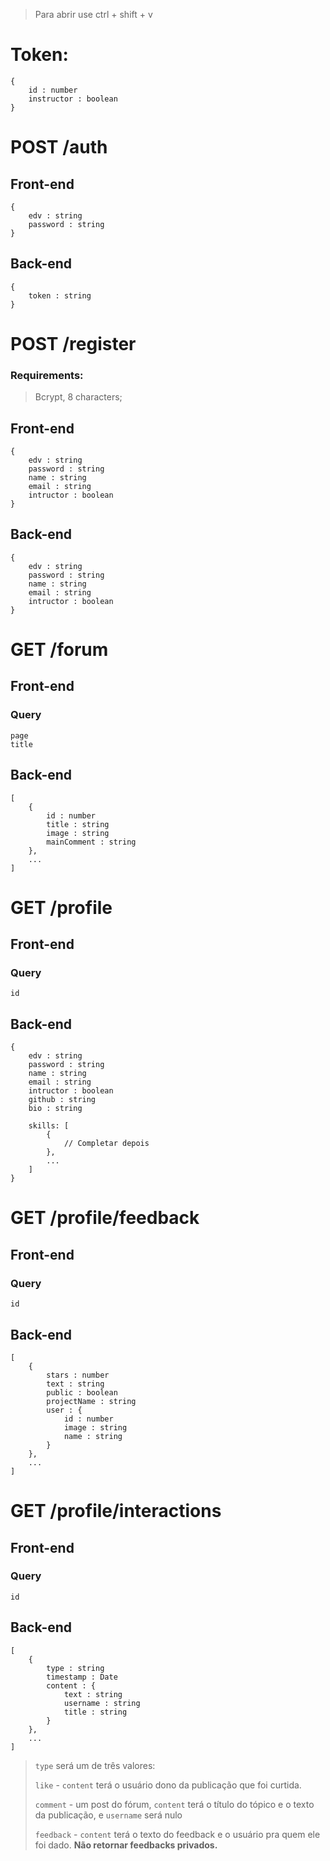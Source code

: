 > Para abrir use ctrl + shift + v

# Token:
```
{
    id : number
    instructor : boolean
}
```

# POST /auth

## Front-end
```
{
    edv : string
    password : string
}
```

## Back-end
```
{
    token : string
}
```


# POST /register

### Requirements:
> Bcrypt, 8 characters;

## Front-end
```
{
    edv : string
    password : string
    name : string
    email : string
    intructor : boolean
}
```

## Back-end
```
{
    edv : string
    password : string
    name : string
    email : string
    intructor : boolean
}
```

# GET /forum

## Front-end

### Query
```
page
title
```

## Back-end
```
[
    {
        id : number
        title : string
        image : string
        mainComment : string
    },
    ...
]
```

# GET /profile

## Front-end

### Query
```
id
```

## Back-end
```
{
    edv : string
    password : string
    name : string
    email : string
    intructor : boolean
    github : string
    bio : string

    skills: [
        {
            // Completar depois
        },
        ...
    ]
}
```

# GET /profile/feedback

## Front-end

### Query
```
id
```

## Back-end
```
[
    {
        stars : number
        text : string
        public : boolean
        projectName : string
        user : {
            id : number
            image : string
            name : string
        }
    },
    ...
]
```

# GET /profile/interactions

## Front-end

### Query
```
id
```

## Back-end
```
[
    {
        type : string
        timestamp : Date
        content : {
            text : string
            username : string
            title : string
        }
    },
    ...
]
```

> `type` será um de três valores:
>
> `like` - `content` terá o usuário dono da publicação que foi curtida.
>
> `comment` - um post do fórum, `content` terá o título do tópico e o texto da publicação, e `username` será nulo
>
> `feedback` - `content` terá o texto do feedback e o usuário pra quem ele foi dado. **Não retornar feedbacks privados.**